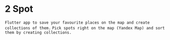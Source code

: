 # 2 Spot
```Flutter app to save your favourite places on the map and create collections of them.```
```Pick spots right on the map (Yandex Map) and sort them by creating collections.```
